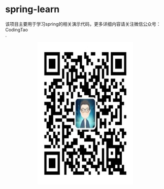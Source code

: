 # spring-learn

  该项目主要用于学习spring的相关演示代码，更多详细内容请关注微信公众号：CodingTao  
  .<div align=center><img src="https://github.com/coding-hao/spring-learn/blob/main/images/CodingTao.jpg" width="300" height="450" /></div>


